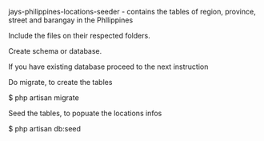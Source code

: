 jays-philippines-locations-seeder - contains the tables of region, province, street and barangay in the Phllippines

Include the files on their respected folders.

Create schema or database. 

If you have existing database proceed to the next instruction

Do migrate, to create the tables

$ php artisan migrate

Seed the tables, to popuate the locations infos

$ php artisan db:seed
